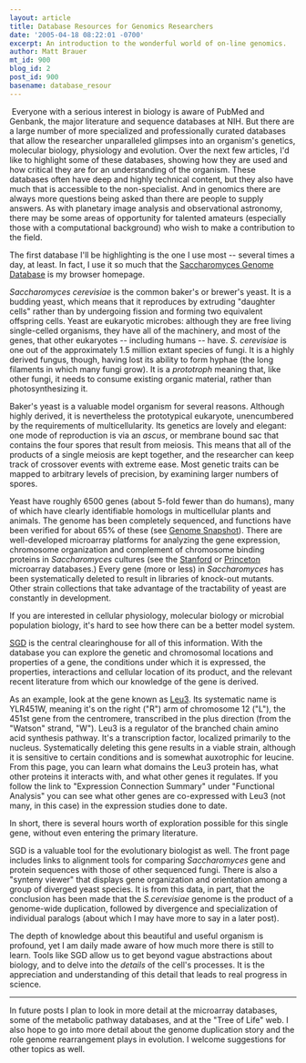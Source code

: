 ```yaml
---
layout: article
title: Database Resources for Genomics Researchers
date: '2005-04-18 08:22:01 -0700'
excerpt: An introduction to the wonderful world of on-line genomics.
author: Matt Brauer
mt_id: 900
blog_id: 2
post_id: 900
basename: database_resour
---
```

<img src="/PT/uploads/2005/SGD-to-thumb.gif" alt="" style="float:left;" />
<img src="/PT/uploads/2005/SGD-thumb.gif" alt="" />
Everyone with a serious interest in biology is aware of PubMed and Genbank, the major literature and sequence databases at NIH. But there are a large number of more specialized and professionally curated databases that allow the researcher unparalleled glimpses into an organism's genetics, molecular biology, physiology and evolution. Over the next few articles, I'd like to highlight some of these databases, showing how they are used and how critical they are for an understanding of the organism. These databases often have deep and highly technical content, but they also have much that is accessible to the non-specialist. And in genomics there are always more questions being asked than there are people to supply answers. As with planetary image analysis and observational astronomy, there may be some areas of opportunity for talented amateurs (especially those with a computational background) who wish to make a contribution to the field.

The first database I'll be highlighting is the one I use most -- several times a day, at least. In fact, I use it so much that the [Saccharomyces Genome Database](www.yeastgenome.org) is my browser homepage.

_Saccharomyces cerevisiae_ is the common baker's or brewer's yeast. It is a budding yeast, which means that it reproduces by extruding "daughter cells" rather than by undergoing fission and forming two equivalent offspring cells. Yeast are eukaryotic microbes: although they are free living single-celled organisms, they have all of the machinery, and most of the genes, that other eukaryotes -- including humans -- have. _S. cerevisiae_ is one out of the approximately 1.5 million extant species of fungi. It is a highly derived fungus, though, having lost its ability to form hyphae (the long filaments in which many fungi grow). It is a _prototroph_ meaning that, like other fungi, it needs to consume existing organic material, rather than photosynthesizing it. 

Baker's yeast is a valuable model organism for several reasons. Although highly derived, it is nevertheless the prototypical eukaryote, unencumbered by the requirements of multicellularity. Its genetics are lovely and elegant: one mode of reproduction is via an _ascus_, or membrane bound sac that contains the four spores that result from meiosis. This means that all of the products of a single meiosis are kept together, and the researcher can keep track of crossover events with extreme ease. Most genetic traits can be mapped to arbitrary levels of precision, by examining larger numbers of spores.

Yeast have roughly 6500 genes (about 5-fold fewer than do humans), many of which have clearly identifiable homologs in multicellular plants and animals. The genome has been completely sequenced, and functions have been verified for about 65% of these (see [Genome Snapshot](http://www.yeastgenome.org/cache/genomeSnapshot.html)). There are well-developed microarray platforms for analyzing the gene expression, chromosome organization and complement of chromosome binding proteins in _Saccharomyces_ cultures (see the [Stanford](http://smd.stanford.edu) or [Princeton](http://puma.princeton.edu) microarray databases.) Every gene (more or less) in _Saccharomyces_ has been systematically deleted to result in libraries of knock-out mutants. Other strain collections that take advantage of the tractability of yeast are constantly in development.

If you are interested in cellular physiology, molecular biology or microbial population biology, it's hard to see how there can be a better model system.

[SGD](http://www.yeastgenome.org) is the central clearinghouse for all of this information. With the database you can explore the genetic and chromosomal locations and properties of a gene, the conditions under which it is expressed, the properties, interactions and cellular location of its product, and the relevant recent literature from which our knowledge of the gene is derived.

As an example, look at the gene known as [Leu3](http://db.yeastgenome.org/cgi-bin/locus.pl?locus=leu3). Its systematic name is YLR451W, meaning it's on the right ("R") arm of chromosome 12 ("L"), the 451st gene from the centromere, transcribed in the plus direction (from the "Watson" strand, "W"). Leu3 is a regulator of the branched chain amino acid synthesis pathway. It's a transcription factor, localized primarily to the nucleus. Systematically deleting this gene results in a viable strain, although it is sensitive to certain conditions and is somewhat auxotrophic for leucine. From this page, you can learn what domains the Leu3 protein has, what other proteins it interacts with, and what other genes it regulates. If you follow the link to "Expression Connection Summary" under "Functional Analysis" you can see what other genes are co-expressed with Leu3 (not many, in this case) in the expression studies done to date.

In short, there is several hours worth of exploration possible for this single gene, without even entering the primary literature.

SGD is a valuable tool for the evolutionary biologist as well. The front page includes links to alignment tools for comparing _Saccharomyces_ gene and protein sequences with those of other sequenced fungi. There is also a "synteny  viewer" that displays gene organization and orientation among a group of diverged yeast species. It is from this data, in part, that the conclusion has been made that the _S.cerevisiae_ genome is the product of a genome-wide duplication, followed by divergence and specialization of individual paralogs (about which I may have more to say in a later post).

The depth of knowledge about this beautiful and useful organism is profound, yet I am daily made aware of how much more there is still to learn. Tools like SGD allow us to get beyond vague abstractions about biology, and to delve into the _details_ of the cell's processes. It is the appreciation and understanding of this detail that leads to real progress in science.

---

In future posts I plan to look in more detail at the microarray databases, some of the metabolic pathway databases, and at the "Tree of Life" web. I also hope to go into more detail about the genome duplication story and the role genome rearrangement plays in evolution. I welcome suggestions for other topics as well.
